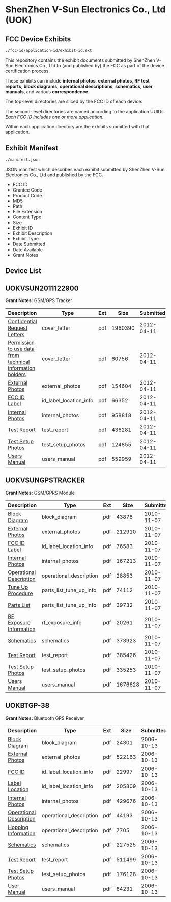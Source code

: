 # ShenZhen V-Sun Electronics Co., Ltd (UOK)
## FCC Device Exhibits

```
./fcc-id/application-id/exhibit-id.ext
```

This repository contains the exhibit documents submitted by ShenZhen V-Sun Electronics Co., Ltd to (and published by) the FCC as part of the device certification process.

These exhibits can include **internal photos**, **external photos**, **RF test reports**, **block diagrams**, **operational descriptions**, **schematics**, **user manuals**, and various **correspondence**.

The top-level directories are sliced by the FCC ID of each device.

The second-level directories are named according to the application UUIDs. *Each FCC ID includes one or more application.*

Within each application directory are the exhibits submitted with that application. 

## Exhibit Manifest

```
./manifest.json
```

JSON manifest which describes each exhibit submitted by ShenZhen V-Sun Electronics Co., Ltd and published by the FCC.

- FCC ID
- Grantee Code
- Product Code
- MD5
- Path
- File Extension
- Content Type
- Size
- Exhibit ID
- Exhibit Description
- Exhibit Type
- Date Submitted
- Date Available
- Grant Notes

## Device List
## UOKVSUN2011122900
**Grant Notes:** GSM/GPS Tracker

| Description | Type | Ext | Size | Submitted | Available |
| ----------- | ---- | --- | ---- | --------- | --------- |
| [Confidential Request Letters](UOKVSUN2011122900/6e7a7afa4f602448be86d95441206c6f/1673677.pdf) | cover_letter | pdf | 1960390 | 2012-04-11 | 2012-04-11 |
| [Permission to use data from technical information holders](UOKVSUN2011122900/6e7a7afa4f602448be86d95441206c6f/1673678.pdf) | cover_letter | pdf | 60756 | 2012-04-11 | 2012-04-11 |
| [External Photos](UOKVSUN2011122900/6e7a7afa4f602448be86d95441206c6f/1673679.pdf) | external_photos | pdf | 154604 | 2012-04-11 | 2012-04-11 |
| [FCC ID Label](UOKVSUN2011122900/6e7a7afa4f602448be86d95441206c6f/1673680.pdf) | id_label_location_info | pdf | 66352 | 2012-04-11 | 2012-04-11 |
| [Internal Photos](UOKVSUN2011122900/6e7a7afa4f602448be86d95441206c6f/1673681.pdf) | internal_photos | pdf | 958818 | 2012-04-11 | 2012-04-11 |
| [Test Report](UOKVSUN2011122900/6e7a7afa4f602448be86d95441206c6f/1673686.pdf) | test_report | pdf | 436281 | 2012-04-11 | 2012-04-11 |
| [Test Setup Photos](UOKVSUN2011122900/6e7a7afa4f602448be86d95441206c6f/1673687.pdf) | test_setup_photos | pdf | 124855 | 2012-04-11 | 2012-04-11 |
| [Users Manual](UOKVSUN2011122900/6e7a7afa4f602448be86d95441206c6f/1673688.pdf) | users_manual | pdf | 559959 | 2012-04-11 | 2012-04-11 |
## UOKVSUNGPSTRACKER
**Grant Notes:** GSM/GPRS Module

| Description | Type | Ext | Size | Submitted | Available |
| ----------- | ---- | --- | ---- | --------- | --------- |
| [Block Diagram](UOKVSUNGPSTRACKER/2857e7f0604f85ee85f0454e8617e494/1372106.pdf) | block_diagram | pdf | 43878 | 2010-11-07 | 2010-11-07 |
| [External Photos](UOKVSUNGPSTRACKER/2857e7f0604f85ee85f0454e8617e494/1372107.pdf) | external_photos | pdf | 212910 | 2010-11-07 | 2010-11-07 |
| [FCC ID Label](UOKVSUNGPSTRACKER/2857e7f0604f85ee85f0454e8617e494/1372108.pdf) | id_label_location_info | pdf | 76583 | 2010-11-07 | 2010-11-07 |
| [Internal Photos](UOKVSUNGPSTRACKER/2857e7f0604f85ee85f0454e8617e494/1372109.pdf) | internal_photos | pdf | 167213 | 2010-11-07 | 2010-11-07 |
| [Operational Description](UOKVSUNGPSTRACKER/2857e7f0604f85ee85f0454e8617e494/1372110.pdf) | operational_description | pdf | 28853 | 2010-11-07 | 2010-11-07 |
| [Tune Up Procedure](UOKVSUNGPSTRACKER/2857e7f0604f85ee85f0454e8617e494/1372111.pdf) | parts_list_tune_up_info | pdf | 74112 | 2010-11-07 | 2010-11-07 |
| [Parts List](UOKVSUNGPSTRACKER/2857e7f0604f85ee85f0454e8617e494/1372112.pdf) | parts_list_tune_up_info | pdf | 39732 | 2010-11-07 | 2010-11-07 |
| [RF Exposure Information](UOKVSUNGPSTRACKER/2857e7f0604f85ee85f0454e8617e494/1372113.pdf) | rf_exposure_info | pdf | 20261 | 2010-11-07 | 2010-11-07 |
| [Schematics](UOKVSUNGPSTRACKER/2857e7f0604f85ee85f0454e8617e494/1372114.pdf) | schematics | pdf | 373923 | 2010-11-07 | 2010-11-07 |
| [Test Report](UOKVSUNGPSTRACKER/2857e7f0604f85ee85f0454e8617e494/1372115.pdf) | test_report | pdf | 385426 | 2010-11-07 | 2010-11-07 |
| [Test Setup Photos](UOKVSUNGPSTRACKER/2857e7f0604f85ee85f0454e8617e494/1372116.pdf) | test_setup_photos | pdf | 335253 | 2010-11-07 | 2010-11-07 |
| [Users Manual](UOKVSUNGPSTRACKER/2857e7f0604f85ee85f0454e8617e494/1372117.pdf) | users_manual | pdf | 1676628 | 2010-11-07 | 2010-11-07 |
## UOKBTGP-38
**Grant Notes:** Bluetooth GPS Receiver

| Description | Type | Ext | Size | Submitted | Available |
| ----------- | ---- | --- | ---- | --------- | --------- |
| [Block Diagram](UOKBTGP-38/bed85a64a5ee3b7d5abbf091ce2a30ae/715627.pdf) | block_diagram | pdf | 24301 | 2006-10-13 | 2006-10-13 |
| [External Photos](UOKBTGP-38/bed85a64a5ee3b7d5abbf091ce2a30ae/715626.pdf) | external_photos | pdf | 522163 | 2006-10-13 | 2006-10-13 |
| [FCC ID](UOKBTGP-38/bed85a64a5ee3b7d5abbf091ce2a30ae/715625.pdf) | id_label_location_info | pdf | 22997 | 2006-10-13 | 2006-10-13 |
| [Label Location](UOKBTGP-38/bed85a64a5ee3b7d5abbf091ce2a30ae/715629.pdf) | id_label_location_info | pdf | 205809 | 2006-10-13 | 2006-10-13 |
| [Internal Photos](UOKBTGP-38/bed85a64a5ee3b7d5abbf091ce2a30ae/715624.pdf) | internal_photos | pdf | 429676 | 2006-10-13 | 2006-10-13 |
| [Operational Description](UOKBTGP-38/bed85a64a5ee3b7d5abbf091ce2a30ae/715623.pdf) | operational_description | pdf | 44193 | 2006-10-13 | 2006-10-13 |
| [Hopping Information](UOKBTGP-38/bed85a64a5ee3b7d5abbf091ce2a30ae/715628.pdf) | operational_description | pdf | 7705 | 2006-10-13 | 2006-10-13 |
| [Schematics](UOKBTGP-38/bed85a64a5ee3b7d5abbf091ce2a30ae/715622.pdf) | schematics | pdf | 227525 | 2006-10-13 | 2006-10-13 |
| [Test Report](UOKBTGP-38/bed85a64a5ee3b7d5abbf091ce2a30ae/715621.pdf) | test_report | pdf | 511499 | 2006-10-13 | 2006-10-13 |
| [Test Setup Photos](UOKBTGP-38/bed85a64a5ee3b7d5abbf091ce2a30ae/715620.pdf) | test_setup_photos | pdf | 176128 | 2006-10-13 | 2006-10-13 |
| [User Manual](UOKBTGP-38/bed85a64a5ee3b7d5abbf091ce2a30ae/715619.pdf) | users_manual | pdf | 64231 | 2006-10-13 | 2006-10-13 |
